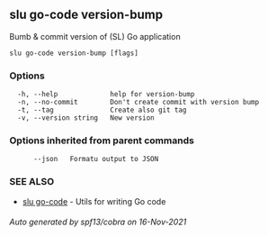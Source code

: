 ## slu go-code version-bump

Bumb & commit version of (SL) Go application

```
slu go-code version-bump [flags]
```

### Options

```
  -h, --help             help for version-bump
  -n, --no-commit        Don't create commit with version bump
  -t, --tag              Create also git tag
  -v, --version string   New version
```

### Options inherited from parent commands

```
      --json   Formatu output to JSON
```

### SEE ALSO

* [slu go-code](slu_go-code.md)	 - Utils for writing Go code

###### Auto generated by spf13/cobra on 16-Nov-2021
